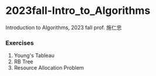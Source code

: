 # 2023fall-Intro_to_Algorithms
Introduction to Algorithms, 2023 fall
prof. 施仁忠
### Exercises
1. Young's Tableau
2. RB Tree
3. Resource Allocation Problem
